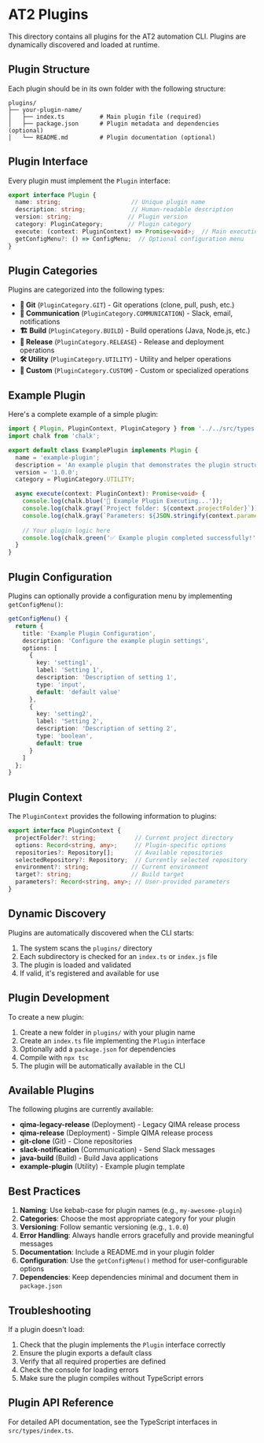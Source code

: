 # AT2 Plugins

This directory contains all plugins for the AT2 automation CLI. Plugins are dynamically discovered and loaded at runtime.

## Plugin Structure

Each plugin should be in its own folder with the following structure:

```
plugins/
├── your-plugin-name/
│   ├── index.ts          # Main plugin file (required)
│   ├── package.json      # Plugin metadata and dependencies (optional)
│   └── README.md         # Plugin documentation (optional)
```

## Plugin Interface

Every plugin must implement the `Plugin` interface:

```typescript
export interface Plugin {
  name: string;                    // Unique plugin name
  description: string;             // Human-readable description
  version: string;                // Plugin version
  category: PluginCategory;       // Plugin category
  execute: (context: PluginContext) => Promise<void>;  // Main execution function
  getConfigMenu?: () => ConfigMenu;  // Optional configuration menu
}
```

## Plugin Categories

Plugins are categorized into the following types:

- **🔧 Git** (`PluginCategory.GIT`) - Git operations (clone, pull, push, etc.)
- **💬 Communication** (`PluginCategory.COMMUNICATION`) - Slack, email, notifications
- **🏗️ Build** (`PluginCategory.BUILD`) - Build operations (Java, Node.js, etc.)
- **🚀 Release** (`PluginCategory.RELEASE`) - Release and deployment operations
- **🛠️ Utility** (`PluginCategory.UTILITY`) - Utility and helper operations
- **🎯 Custom** (`PluginCategory.CUSTOM`) - Custom or specialized operations

## Example Plugin

Here's a complete example of a simple plugin:

```typescript
import { Plugin, PluginContext, PluginCategory } from '../../src/types';
import chalk from 'chalk';

export default class ExamplePlugin implements Plugin {
  name = 'example-plugin';
  description = 'An example plugin that demonstrates the plugin structure';
  version = '1.0.0';
  category = PluginCategory.UTILITY;

  async execute(context: PluginContext): Promise<void> {
    console.log(chalk.blue('🚀 Example Plugin Executing...'));
    console.log(chalk.gray(`Project folder: ${context.projectFolder}`));
    console.log(chalk.gray(`Parameters: ${JSON.stringify(context.parameters)}`));
    
    // Your plugin logic here
    console.log(chalk.green('✅ Example plugin completed successfully!'));
  }
}
```

## Plugin Configuration

Plugins can optionally provide a configuration menu by implementing `getConfigMenu()`:

```typescript
getConfigMenu() {
  return {
    title: 'Example Plugin Configuration',
    description: 'Configure the example plugin settings',
    options: [
      {
        key: 'setting1',
        label: 'Setting 1',
        description: 'Description of setting 1',
        type: 'input',
        default: 'default value'
      },
      {
        key: 'setting2',
        label: 'Setting 2',
        description: 'Description of setting 2',
        type: 'boolean',
        default: true
      }
    ]
  };
}
```

## Plugin Context

The `PluginContext` provides the following information to plugins:

```typescript
export interface PluginContext {
  projectFolder?: string;           // Current project directory
  options: Record<string, any>;     // Plugin-specific options
  repositories?: Repository[];      // Available repositories
  selectedRepository?: Repository;  // Currently selected repository
  environment?: string;            // Current environment
  target?: string;                 // Build target
  parameters?: Record<string, any>; // User-provided parameters
}
```

## Dynamic Discovery

Plugins are automatically discovered when the CLI starts:

1. The system scans the `plugins/` directory
2. Each subdirectory is checked for an `index.ts` or `index.js` file
3. The plugin is loaded and validated
4. If valid, it's registered and available for use

## Plugin Development

To create a new plugin:

1. Create a new folder in `plugins/` with your plugin name
2. Create an `index.ts` file implementing the `Plugin` interface
3. Optionally add a `package.json` for dependencies
4. Compile with `npx tsc`
5. The plugin will be automatically available in the CLI

## Available Plugins

The following plugins are currently available:

- **qima-legacy-release** (Deployment) - Legacy QIMA release process
- **qima-release** (Deployment) - Simple QIMA release process
- **git-clone** (Git) - Clone repositories
- **slack-notification** (Communication) - Send Slack messages
- **java-build** (Build) - Build Java applications
- **example-plugin** (Utility) - Example plugin template

## Best Practices

1. **Naming**: Use kebab-case for plugin names (e.g., `my-awesome-plugin`)
2. **Categories**: Choose the most appropriate category for your plugin
3. **Versioning**: Follow semantic versioning (e.g., `1.0.0`)
4. **Error Handling**: Always handle errors gracefully and provide meaningful messages
5. **Documentation**: Include a README.md in your plugin folder
6. **Configuration**: Use the `getConfigMenu()` method for user-configurable options
7. **Dependencies**: Keep dependencies minimal and document them in `package.json`

## Troubleshooting

If a plugin doesn't load:

1. Check that the plugin implements the `Plugin` interface correctly
2. Ensure the plugin exports a default class
3. Verify that all required properties are defined
4. Check the console for loading errors
5. Make sure the plugin compiles without TypeScript errors

## Plugin API Reference

For detailed API documentation, see the TypeScript interfaces in `src/types/index.ts`.

